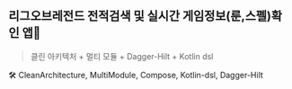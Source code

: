 ## 리그오브레전드 전적검색 및 실시간 게임정보(룬,스펠)확인 앱📱 

> 클린 아키텍처 + 멀티 모듈 + Dagger-Hilt + Kotlin dsl


🛠️ CleanArchitecture, MultiModule, Compose, Kotlin-dsl, Dagger-Hilt
